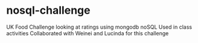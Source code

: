 # nosql-challenge

UK Food Challenge looking at ratings using mongodb noSQL
Used in class activities
Collaborated with Weinei and Lucinda for this challenge

